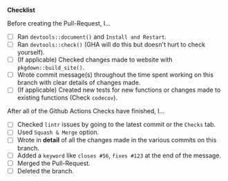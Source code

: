 **Checklist**

Before creating the Pull-Request, I...

-   [ ] Ran `devtools::document()` and `Install and Restart`.
-   [ ] Ran `devtools::check()` (GHA will do this but doesn't hurt to check yourself).
-   [ ] (If applicable) Checked changes made to website with `pkgdown::build_site()`.
-   [ ] Wrote commit message(s) throughout the time spent working on this branch with clear details of changes made.
-   [ ] (If applicable) Created new tests for new functions or changes made to existing functions (Check `codecov`).

After all of the Github Actions Checks have finished, I...

-   [ ] Checked `lintr` issues by going to the latest commit or the `Checks` tab.
-   [ ] Used `Squash & Merge` option.
-   [ ] Wrote in **detail** of all the changes made in the various commits on this branch.
-   [ ] Added a `keyword` like `closes #56`, `fixes #123` at the end of the message.
-   [ ] Merged the Pull-Request.
-   [ ] Deleted the branch.
